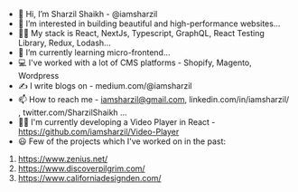 - 👋 Hi, I’m Sharzil Shaikh - @iamsharzil
- 👀 I’m interested in building beautiful and high-performance websites...
- 🧑‍💻 My stack is React, NextJs, Typescript, GraphQL, React Testing Library, Redux, Lodash...
- 🌱 I’m currently learning micro-frontend...
- 💻 I've worked with a lot of CMS platforms - Shopify, Magento, Wordpress
- ✍️ I write blogs on - medium.com/@iamsharzil
- 📫 How to reach me - iamsharzil@gmail.com, linkedin.com/in/iamsharzil/ , twitter.com/SharzilShaikh ...
- 🧑‍💻 I'm currently developing a Video Player in React - https://github.com/iamsharzil/Video-Player
- 😃 Few of the projects which I've worked on in the past:
1. https://www.zenius.net/
2. https://www.discoverpilgrim.com/
3. https://www.californiadesignden.com/


<!---
iamsharzil/iamsharzil is a ✨ special ✨ repository because its `README.md` (this file) appears on your GitHub profile.
You can click the Preview link to take a look at your changes.
--->
